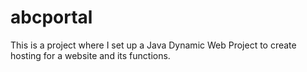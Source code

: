 # abcportal
This is a project where I set up a Java Dynamic Web Project to create hosting for a website and its functions.
